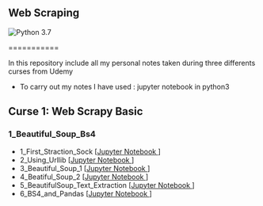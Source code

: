 ## Web Scraping

![Python 3.7](https://img.shields.io/badge/Python-3.7-blue.svg)

===========

In this repository include all my personal notes taken during three differents curses from Udemy  

* To carry out my notes I have used : jupyter notebook in python3

## Curse 1: Web Scrapy Basic

### 1_Beautiful_Soup_Bs4

- 1_First_Straction_Sock [[Jupyter Notebook ]( Web_Scrapy_Basic/1_Beautiful_Soup_Bs4/1_First_Straction_Sock.ipynb ) ]
- 2_Using_Urllib [[Jupyter Notebook ]( Web_Scrapy_Basic/1_Beautiful_Soup_Bs4/2_Using_Urllib.ipynb ) ]
- 3_Beautiful_Soup_1 [[Jupyter Notebook ]( Web_Scrapy_Basic/1_Beautiful_Soup_Bs4/3_Beautiful_Soup_1.ipynb ) ]
- 4_Beatiful_Soup_2 [[Jupyter Notebook ]( Web_Scrapy_Basic/1_Beautiful_Soup_Bs4/4_Beatiful_Soup_2.ipynb ) ]
- 5_BeautifulSoup_Text_Extraction [[Jupyter Notebook ]( Web_Scrapy_Basic/1_Beautiful_Soup_Bs4/5_BeautifulSoup_Text_Extraction.ipynb ) ]
- 6_BS4_and_Pandas [[Jupyter Notebook ]( Web_Scrapy_Basic/1_Beautiful_Soup_Bs4/6_BS4_and_Pandas.ipynb ) ]

